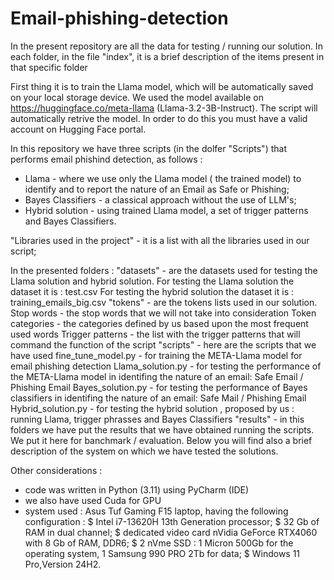 # Email-phishing-detection
In the present repository are all the data for testing / running our solution.
In each folder, in the file "index", it is a brief description of the items present
in that specific folder

First thing it is to train the Llama model, which will be automatically saved on your local storage device.
We used the model available on https://huggingface.co/meta-llama (Llama-3.2-3B-Instruct). The script will 
automatically retrive the model. In order to do this you must have a valid account on Hugging Face portal.
 
In this repository we have three scripts (in the dolfer "Scripts") that performs email phishind detection, as follows :
* Llama - where we use only the Llama model ( the trained model) to identify and to report the nature of an Email as
Safe or Phishing;
* Bayes Classifiers - a classical approach without the use of LLM's;
* Hybrid solution - using trained Llama model, a set of trigger patterns and Bayes Classifiers.


"Libraries used in the project" - it is a list with all the libraries used in our script;

In the presented folders : 
    "datasets" - are the datasets used for testing the Llama solution and hybrid solution.
                 For testing the Llama solution the dataset it is : test.csv
                 For testing the hybrid solution the dataset it is : training_emails_big.csv
    "tokens" - are the tokens lists used in our solution.
                Stop words - the stop words that we will not take into consideration
                Token categories - the categories defined by us based upon the most frequent used words
                Trigger patterns - the list with the trigger patterns that will command the function of the script
    "scripts" - here are the scripts that we have used
               fine_tune_model.py - for training the META-Llama model for email phishing detection
               Llama_solution.py - for testing the performance of the META-Llama model in identifing the nature of an email:
               Safe Email / Phishing Email
               Bayes_solution.py - for testing the performance of Bayes classifiers in identifing the nature of an email:
               Safe Mail / Phishing Email
               Hybrid_solution.py - for testing the hybrid solution , proposed by us : running Llama, trigger phrasses and Bayes
               Classifiers
    "results" - in this folders we have put the results that we have obtained running the scripts. We put it here for 
                banchmark / evaluation. Below you will find also a brief description of the system on which we have tested
                the solutions.
               
   
Other considerations : 
* code was written in Python (3.11) using PyCharm (IDE)
* we also have used Cuda for GPU
* system used : Asus Tuf Gaming F15 laptop, having the following configuration :
             $ Intel i7-13620H 13th Generation processor;
             $ 32 Gb of RAM in dual channel;
             $ dedicated video card nVidia GeForce RTX4060 with 8 Gb of RAM, DDR6;
             $ 2 nVme SSD : 1 Micron 500Gb for the operating system, 1 Samsung 990 PRO 2Tb for data;
             $ Windows 11 Pro,Version 24H2.

